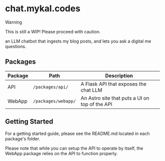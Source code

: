 # chat.mykal.codes

> [!WARNING]
> This is still a WIP! Please proceed with caution.

an LLM chatbot that ingests my blog posts, and lets you ask a digital me questions.

## Packages

| Package | Path                | Description                                               |
| ------- | ------------------- | --------------------------------------------------------- |
| API     | `/packages/api/`    | A Flask API that exposes the chat LLM                     |
| WebApp  | `/packages/webapp/` | An Astro site that puts a UI on top of the API 

## Getting Started

For a getting started guide, please see the README.md located in each package's folder.

Please note that while you can setup the API to operate by itself, the WebApp package relies on the API to function properly.